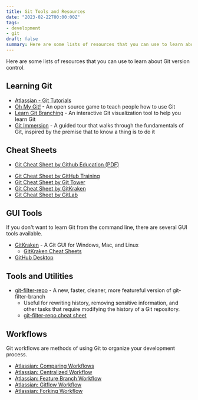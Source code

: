 ```yaml
---
title: Git Tools and Resources
date: "2023-02-22T00:00:00Z"
tags:
- development
- git
draft: false
summary: Here are some lists of resources that you can use to learn about Git version control.
---
```


Here are some lists of resources that you can use to learn about Git version control.

## Learning Git
- [Atlassian - Git Tutorials](https://www.atlassian.com/git/tutorials)
- [Oh My Git!](https://ohmygit.org/) - An open source game to teach people how to use Git
- [Learn Git Branching](https://learngitbranching.js.org/) - An interactive Git visualization tool to help you learn Git
- [Git Immersion](http://gitimmersion.com/) - A guided tour that walks through the fundamentals of Git, inspired by the premise that to know a thing is to do it

## Cheat Sheets
- [Git Cheat Sheet by Github Education (PDF)](https://education.github.com/git-cheat-sheet-education.pdf)
<!--- [Git Cheat Sheet by Atlassian](https://www.atlassian.com/git/tutorials/atlassian-git-cheatsheet) -->
- [Git Cheat Sheet by GitHub Training](https://training.github.com/downloads/github-git-cheat-sheet/)
- [Git Cheat Sheet by Git Tower](https://www.git-tower.com/blog/git-cheat-sheet/)
- [Git Cheat Sheet by GitKraken](https://www.gitkraken.com/git-client-cheat-sheet)
- [Git Cheat Sheet by GitLab](https://about.gitlab.com/images/press/git-cheat-sheet.pdf)

## GUI Tools
If you don't want to learn Git from the command line, there are several GUI tools available.
- [GitKraken](https://www.gitkraken.com/) - A Git GUI for Windows, Mac, and Linux
    - [GitKraken Cheat Sheets](https://www.gitkraken.com/pdfs)
- [GitHub Desktop](https://desktop.github.com/)

## Tools and Utilities
- [git-filter-repo](https://github.com/newren/git-filter-repo/) - A new, faster, cleaner, more featureful version of git-filter-branch
    - Useful for rewriting history, removing sensitive information, and other tasks that require modifying the history of a Git repository.
    - [git-filter-repo cheat sheet](https://github.com/newren/git-filter-repo/blob/main/Documentation/converting-from-filter-branch.md#cheat-sheet-conversion-of-examples-from-the-filter-branch-manpage)

## Workflows
Git workflows are methods of using Git to organize your development process.

- [Atlassian: Comparing Workflows](https://www.atlassian.com/git/tutorials/comparing-workflows)
- [Atlassian: Centralized Workflow](https://www.atlassian.com/git/tutorials/comparing-workflows/centralized-workflow)
- [Atlassian: Feature Branch Workflow](https://www.atlassian.com/git/tutorials/comparing-workflows/feature-branch-workflow)
- [Atlassian: Gitflow Workflow](https://www.atlassian.com/git/tutorials/comparing-workflows/gitflow-workflow)
- [Atlassian: Forking Workflow](https://www.atlassian.com/git/tutorials/comparing-workflows/forking-workflow)
